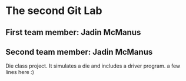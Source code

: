 # The second Git Lab
## First team member: Jadin McManus
## Second team member: Jadin McManus
Die class project. It simulates a die and includes a driver program.
a
few
lines
here
:)
